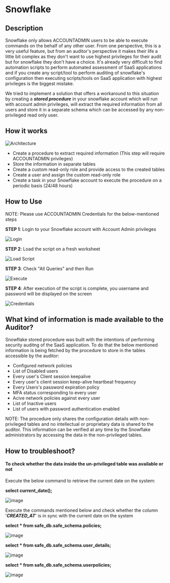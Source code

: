 # Snowflake

## Description

Snowflake only allows ACCOUNTADMIN users to be able to execute commands on the behalf of any other user. From one perspective, this is a very useful feature, but from an auditor's perspective it makes their life a little bit complex as they don't want to use highest privileges for their audit but for snowflake they don't have a choice. It's already very difficult to find automation scripts to perform automated assessment of SaaS applications and if you create any script/tool to perform auditing of snowflake's configuration then executing scripts/tools on SaaS application with highest privileges is the biggest mistake.

We tried to implement a solution that offers a workaround to this situation by creating a *_**stored procedure**_* in your snowflake account which will run with account admin privileges, will extract the required information from all users and store it in a separate schema which can be accessed by any non-privileged read only user.

## How it works

![Architecture](screenshots/SnowflakeArch.jpg)

- Create a procedure to extract required information (This step will require ACCOUNTADMIN privileges)
- Store the information in separate tables
- Create a custom read-only role and provide access to the created tables
- Create a user and assign the custom read-only role
- Create a task in your Snowflake account to execute the procedure on a periodic basis (24/48 hours)

## How to Use

NOTE: Please use ACCOUNTADMIN Credentials for the below-mentioned steps

**STEP 1**: Login to your Snowflake account with Account Admin privileges

![Login](screenshots/ss_snowflakeSignin.png)

**STEP 2**: Load the script on a fresh worksheet

![Load Script](screenshots/ss_loadScript.png)

**STEP 3**: Check "All Queries" and then Run

![Execute](screenshots/ss_runQueries.png)

**STEP 4**: After execution of the script is complete, you username and password will be displayed on the screen

![Credentials](screenshots/ss_userCredentials.png)

## What kind of information is made available to the Auditor?

Snowflake stored procedure was built with the intentions of performing security auditng of the SaaS application. To do that the below mentioned information is being fetched by the procedure to store in the tables accessible by the auditor:

- Configured network policies
- List of Disabled users
- Every user's Client session keepalive
- Every user's client session keep-alive heartbeat frequency
- Every Users's password expiration policy
- MFA status corresponding to every user
- Acive network policies against every user
- List of Inactive users
- List of users with password authentication enabled

NOTE: The procedure only shares the configuration details with non-privileged tables and no intellectual or proprietary data is shared to the auditor. This information can be verified at any time by the Snowflake administrators by accessing the data in the non-privileged tables.

## How to troubleshoot?

#### **To check whether the data inside the un-privileged table was available or not**

Execute the below command to retrieve the current date on the system:

**select current_date();**

![image](https://user-images.githubusercontent.com/77711040/127531201-6d6e6e97-016f-4239-876d-fced370764b1.png)


Execute the commands mentioned below and check whether the column '**_CREATED_AT_**' is in sync with the current date on the system

**select * from safe_db.safe_schema.policies;**

![image](https://user-images.githubusercontent.com/77711040/127531276-ee708cb9-c8a9-4636-8360-8b591b3397ad.png)

**select * from safe_db.safe_schema.user_details;**

![image](https://user-images.githubusercontent.com/77711040/127531355-2ff21689-257f-471f-9c34-670caa44008c.png)

**select * from safe_db.safe_schema.userpolicies;**

![image](https://user-images.githubusercontent.com/77711040/127531414-0b3f5be0-448d-4b22-b3a2-10db0ff63274.png)
